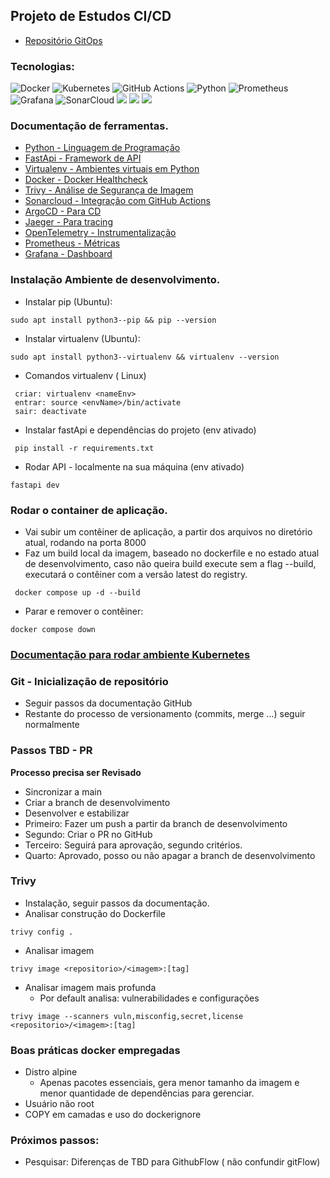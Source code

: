 ## Projeto de Estudos CI/CD
  - [Repositório GitOps](https://github.com/Adenilson365/api-py-Ops) 
  ### Tecnologias: 
![Docker](https://img.shields.io/badge/docker-%230db7ed.svg?style=for-the-badge&logo=docker&logoColor=white) 
![Kubernetes](https://img.shields.io/badge/kubernetes-%23326ce5.svg?style=for-the-badge&logo=kubernetes)
 ![GitHub Actions](https://img.shields.io/badge/GitHub_Actions-2088FF?style=for-the-badge&logo=github-actions&logoColor=white) ![Python](https://img.shields.io/badge/Python-3776AB?style=for-the-badge&logo=python&logoColor=white) ![Prometheus](https://img.shields.io/badge/Prometheus-E6522C?style=for-the-badge&logo=Prometheus&logoColor=white) ![Grafana](https://img.shields.io/badge/grafana-%23F46800.svg?style=for-the-badge&logo=grafana&logoColor=white) ![SonarCloud](https://img.shields.io/badge/Sonar%20cloud-F3702A?style=for-the-badge&logo=sonarcloud&logoColor=white) ![](https://img.shields.io/badge/TRIVY-blue.svg) ![](https://img.shields.io/badge/JAEGER-green.svg) ![](https://img.shields.io/badge/ARGOCD-orange.svg)


### Documentação de ferramentas.

- [Python - Linguagem de Programação](https://www.python.org/)
- [FastApi - Framework de API](https://fastapi.tiangolo.com/tutorial/first-steps/)
- [Virtualenv - Ambientes virtuais em Python](https://virtualenv.pypa.io/en/latest/user_guide.html)
- [Docker -  Docker Healthcheck ](https://docs.docker.com/reference/dockerfile/#healthcheck)
- [Trivy - Análise de Segurança de Imagem ](https://aquasecurity.github.io/trivy/v0.54/getting-started/installation/)
- [Sonarcloud - Integração com GitHub Actions](https://docs.sonarsource.com/sonarcloud/advanced-setup/ci-based-analysis/github-actions-for-sonarcloud/)
- [ArgoCD - Para CD](https://argo-cd.readthedocs.io/en/stable/)
- [Jaeger - Para tracing](https://www.jaegertracing.io/)
- [OpenTelemetry - Instrumentalização](https://opentelemetry.io/docs/languages/python/)
- [Prometheus - Métricas](https://prometheus.io/)
- [Grafana - Dashboard](https://grafana.com/)

 


### Instalação Ambiente de desenvolvimento.

- Instalar pip (Ubuntu):
```
sudo apt install python3--pip && pip --version

```
- Instalar virtualenv (Ubuntu):
```
sudo apt install python3--virtualenv && virtualenv --version

```
- Comandos virtualenv ( Linux)
```
 criar: virtualenv <nameEnv>
 entrar: source <envName>/bin/activate
 sair: deactivate
```
- Instalar fastApi e dependências do projeto (env ativado)
```
 pip install -r requirements.txt
```
- Rodar API - localmente na sua máquina (env ativado)
```
fastapi dev
```

### Rodar o container de aplicação.
- Vai subir um contêiner de aplicação, a partir dos arquivos no diretório atual, rodando na porta 8000
- Faz um build local da imagem, baseado no dockerfile e no estado atual de desenvolvimento, caso não queira build execute sem a flag --build, executará o contêiner com a versão latest do registry.
```
 docker compose up -d --build 
```
- Parar e remover o contêiner:
```
docker compose down
```
### [**Documentação** para rodar ambiente Kubernetes](https://github.com/Adenilson365/api-py-Ops)


### Git - Inicialização de repositório
- Seguir passos da documentação GitHub
- Restante do processo de versionamento (commits, merge ...) seguir normalmente

### Passos TBD - PR
**Processo precisa ser Revisado**
- Sincronizar a main
- Criar a branch de desenvolvimento
- Desenvolver e estabilizar
- Primeiro:  Fazer um push a partir da branch de desenvolvimento
- Segundo: Criar o PR no GitHub
- Terceiro: Seguirá para aprovação, segundo critérios.
- Quarto: Aprovado, posso ou não apagar a branch de desenvolvimento

### Trivy
- Instalação, seguir passos da documentação.
- Analisar construção do Dockerfile
```
trivy config .
```
- Analisar imagem
```
trivy image <repositorio>/<imagem>:[tag]
```
- Analisar imagem mais profunda
  - Por default analisa: vulnerabilidades e configurações
```
trivy image --scanners vuln,misconfig,secret,license <repositorio>/<imagem>:[tag]
```
### Boas práticas docker empregadas 
- Distro alpine 
    - Apenas pacotes essenciais, gera menor tamanho da imagem e menor quantidade de dependências para gerenciar.
- Usuário não root
- COPY em camadas e uso do dockerignore


### Próximos passos:
- Pesquisar: Diferenças de TBD para GithubFlow ( não confundir gitFlow)
